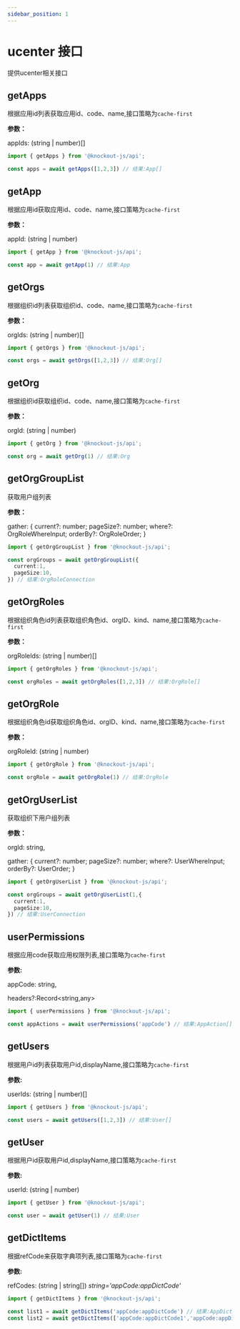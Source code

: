 ```yaml
---
sidebar_position: 1
---
```

# ucenter 接口

提供ucenter相关接口

## getApps

根据应用id列表获取应用id、code、name,接口策略为`cache-first`

**参数：**

appIds: (string | number)[]

```ts
import { getApps } from '@knockout-js/api';

const apps = await getApps([1,2,3]) // 结果:App[]
```


## getApp

根据应用id获取应用id、code、name,接口策略为`cache-first`

**参数：**

appId: (string | number)

```ts
import { getApp } from '@knockout-js/api';

const app = await getApp(1) // 结果:App
```


## getOrgs

根据组织id列表获取组织id、code、name,接口策略为`cache-first`

**参数：**

orgIds: (string | number)[]

```ts
import { getOrgs } from '@knockout-js/api';

const orgs = await getOrgs([1,2,3]) // 结果:Org[]
```

## getOrg

根据组织id获取组织id、code、name,接口策略为`cache-first`

**参数：**

orgId: (string | number)

```ts
import { getOrg } from '@knockout-js/api';

const org = await getOrg(1) // 结果:Org
```


## getOrgGroupList

获取用户组列表

**参数：**

gather: {
  current?: number;
  pageSize?: number;
  where?: OrgRoleWhereInput;
  orderBy?: OrgRoleOrder;
}

```ts
import { getOrgGroupList } from '@knockout-js/api';

const orgGroups = await getOrgGroupList({
  current:1,
  pageSize:10,
}) // 结果:OrgRoleConnection
```


## getOrgRoles

根据组织角色id列表获取组织角色id、orgID、kind、name,接口策略为`cache-first`

**参数：**

orgRoleIds: (string | number)[]

```ts
import { getOrgRoles } from '@knockout-js/api';

const orgRoles = await getOrgRoles([1,2,3]) // 结果:OrgRole[]
```


## getOrgRole

根据组织角色id获取组织角色id、orgID、kind、name,接口策略为`cache-first`

**参数：**

orgRoleId: (string | number)

```ts
import { getOrgRole } from '@knockout-js/api';

const orgRole = await getOrgRole(1) // 结果:OrgRole
```


## getOrgUserList

获取组织下用户组列表

**参数：**

orgId: string,

gather: {
  current?: number;
  pageSize?: number;
  where?: UserWhereInput;
  orderBy?: UserOrder;
}

```ts
import { getOrgUserList } from '@knockout-js/api';

const orgGroups = await getOrgUserList(1,{
  current:1,
  pageSize:10,
}) // 结果:UserConnection
```


## userPermissions

根据应用code获取应用权限列表,接口策略为`cache-first`

**参数:**

appCode: string, 

headers?:Record<string,any>

```ts
import { userPermissions } from '@knockout-js/api';

const appActions = await userPermissions('appCode') // 结果:AppAction[]
```


## getUsers

根据用户id列表获取用户id,displayName,接口策略为`cache-first`

**参数:**

userIds: (string | number)[]

```ts
import { getUsers } from '@knockout-js/api';

const users = await getUsers([1,2,3]) // 结果:User[]
```

## getUser

根据用户id获取用户id,displayName,接口策略为`cache-first`

**参数:**

userId: (string | number)

```ts
import { getUser } from '@knockout-js/api';

const user = await getUser(1) // 结果:User
```

## getDictItems

根据refCode来获取字典项列表,接口策略为`cache-first`

**参数:**

refCodes: (string | string[])  *string='appCode:appDictCode'*



```ts
import { getDictItems } from '@knockout-js/api';

const list1 = await getDictItems('appCode:appDictCode') // 结果:AppDictItem[]
const list2 = await getDictItems(['appCode:appDictCode1','appCode:appDictCode2']) // 结果:AppDictItem[]
```

